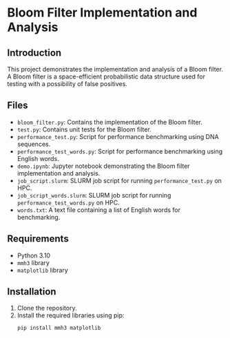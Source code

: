 # Bloom Filter Implementation and Analysis

## Introduction
This project demonstrates the implementation and analysis of a Bloom filter. A Bloom filter is a space-efficient probabilistic data structure used for testing with a possibility of false positives.

## Files
- `bloom_filter.py`: Contains the implementation of the Bloom filter.
- `test.py`: Contains unit tests for the Bloom filter.
- `performance_test.py`: Script for performance benchmarking using DNA sequences.
- `performance_test_words.py`: Script for performance benchmarking using English words.
- `demo.ipynb`: Jupyter notebook demonstrating the Bloom filter implementation and analysis.
- `job_script.slurm`: SLURM job script for running `performance_test.py` on HPC.
- `job_script_words.slurm`: SLURM job script for running `performance_test_words.py` on HPC.
- `words.txt`: A text file containing a list of English words for benchmarking.

## Requirements
- Python 3.10
- `mmh3` library
- `matplotlib` library

## Installation
1. Clone the repository.
2. Install the required libraries using pip:
   ```sh
   pip install mmh3 matplotlib
